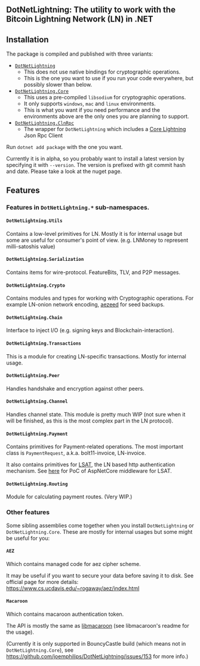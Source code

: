 ## DotNetLightning: The utility to work with the Bitcoin Lightning Network (LN) in .NET

## Installation

The package is compiled and published with three variants:

* [`DotNetLightning`](https://www.nuget.org/packages/DotNetLightning/)
  * This does not use native bindings for cryptographic operations.
  * This is the one you want to use if you run your code everywhere, but possibly slower than below.
* [`DotNetLightning.Core`](https://www.nuget.org/packages/DotNetLightning.Core/)
  * This uses a pre-compiled `libsodium` for cryptographic operations.
  * It only supports `windows`, `mac` and `linux` environments.
  * This is what you want if you need performance and the environments above are the only ones you are planning to support.
* [`DotNetLightning.ClnRpc`](https://www.nuget.org/packages/DotNetLightning.ClnRpc/)
  * The wrapper for `DotNetLightning` which includes a [Core Lightning](https://github.com/ElementsProject/lightning) Json Rpc Client

Run `dotnet add package` with the one you want.

Currently it is in alpha, so you probably want to install a latest version by specifying it with `--version`.
The version is prefixed with git commit hash and date. Please take a look at the nuget page.

## Features

### Features in `DotNetLightning.*` sub-namespaces.

#### `DotNetLightning.Utils`

Contains a low-level primitives for LN.
Mostly it is for internal usage but some are useful for consumer's point of view.
(e.g. LNMoney to represent milli-satoshis value)

#### `DotNetLightning.Serialization`

Contains items for wire-protocol. FeatureBits, TLV, and P2P messages.

#### `DotNetLightning.Crypto`

Contains modules and types for working with Cryptographic operations.
For example LN-onion network encoding, [aezeed](https://github.com/lightningnetwork/lnd/tree/master/aezeed) for seed
backups.

#### `DotNetLightning.Chain`

Interface to inject I/O (e.g. signing keys and Blockchain-interaction).

#### `DotNetLightning.Transactions`

This is a module for creating LN-specific transactions. Mostly for internal usage.

#### `DotNetLightning.Peer`

Handles handshake and encryption against other peers.

####  `DotNetLightning.Channel`

Handles channel state.
This module is pretty much WIP (not sure when it will be finished, as this is the most complex part in the LN protocol).

#### `DotNetLightning.Payment`

Contains primitives for Payment-related operations. The most important class is `PaymentRequest`,
a.k.a. bolt11-invoice, LN-invoice.

It also contains primitives for [LSAT](https://github.com/lightninglabs/LSATI), the LN based http authentication mechanism.
See [here](https://github.com/joemphilips/LSATAuthentication) for PoC of AspNetCore middleware for LSAT.

#### `DotNetLightning.Routing`

Module for calculating payment routes. (Very WIP.)

### Other features

Some sibling assemblies come together when you install `DotNetLightning` or `DotNetLightning.Core`. These are mostly for internal usages but some might be useful for you:

#### `AEZ`

Which contains managed code for aez cipher scheme.

It may be useful if you want to secure your data before saving it to disk.
See official page for more details: https://www.cs.ucdavis.edu/~rogaway/aez/index.html

#### `Macaroon`

Which contains macaroon authentication token.

The API is mostly the same as [libmacaroon](https://github.com/rescrv/libmacaroons) (see libmacaroon's readme for the
usage).

(Currently it is only supported in BouncyCastle build (which means not in `DotNetLightning.Core`),
see https://github.com/joemphilips/DotNetLightning/issues/153 for more info.)

